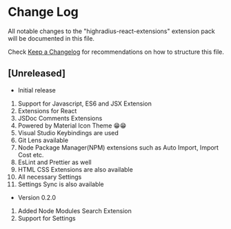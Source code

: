 # Change Log

All notable changes to the "highradius-react-extensions" extension pack will be documented in this file.

Check [Keep a Changelog](http://keepachangelog.com/) for recommendations on how to structure this file.

## [Unreleased]

-   Initial release

1. Support for Javascript, ES6 and JSX Extension
2. Extensions for React
3. JSDoc Comments Extensions
4. Powered by Material Icon Theme 😁😁
5. Visual Studio Keybindings are used
6. Git Lens available
7. Node Package Manager(NPM) extensions such as Auto Import, Import Cost etc.
8. EsLint and Prettier as well
9. HTML CSS Extensions are also available
10. All necessary Settings
11. Settings Sync is also available

-   Version 0.2.0

1. Added Node Modules Search Extension
2. Support for Settings
